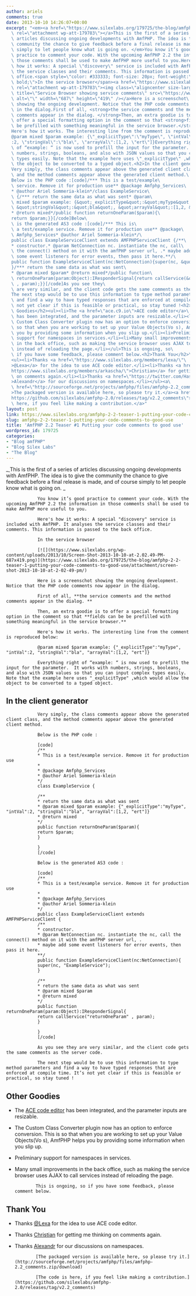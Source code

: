 ```yaml
---
author: ariels
comments: true
date: 2013-10-10 14:26:07+00:00
excerpt: "<em><a href=\"https://www.silexlabs.org/179725/the-blog/amfphp-2-2-teaser-1-putting-your-code-comments-to-good-use/attachment/screen-shot-2013-10-10-at-2-02-49-pm/\"\
  \ rel=\"attachment wp-att-179783\"></a>This is the first of a series of\
  \ articles discussing ongoing developments with AmfPHP. The idea is to give the\
  \ community the chance to give feedback before a final release is made, and of course\
  \ simply to let people know what is going on. </em>You know it’s good\
  \ practice to comment your code. With the upcoming AmfPHP 2.2 the information in\
  \ those comments shall be used to make AmfPHP more useful to you.Here's\
  \ how it works: A special \"discovery\" service is included with AmfPHP. It analyses\
  \ the service classes and their comments. This information is passed to the back\
  \ office.<span style=\"color: #333333; font-size: 20px; font-weight:\
  \ bold;\">In the service browser</span><a href=\"https://www.silexlabs.org/179725/the-blog/amfphp-2-2-teaser-1-putting-your-code-comments-to-good-use/attachment/screen-shot-2013-10-10-at-2-02-49-pm/\"\
  \ rel=\"attachment wp-att-179783\"><img class=\"aligncenter size-large wp-image-179783\"\
  \ title=\"Service Browser showing service comments\" src=\"https://www.silexlabs.org/wp-content/uploads/2013/10/Screen-Shot-2013-10-10-at-2.02.49-PM-687x419.png\"\
  \ alt=\"\" width=\"687\" height=\"419\" /></a>Here is a screenschot\
  \ showing the ongoing development. Notice that the PHP code comments now appear\
  \ in the dialog.First of all, <strong>the service comments and the method\
  \ comments appear in the dialog. </strong>Then, an extra goodie is to\
  \ offer a special formatting option in the comment so that <strong>fields can be\
  \ be prefilled with something meaningful in the service browser.</strong>\
  Here's how it works. The interesting line from the comment is reproduced below:\
  @param mixed $param example: {\"_explicitType\":\"myType\", \"intVal\"\
  :2, \"stringVal\":\"bla\", \"arrayVal\":[1,2, \"ert\"]}Everything right\
  \ of “example: “ is now used to prefill the input for the parameter.  It works with\
  \ numbers, strings, booleans, and also with JSON values so that you can input complex\
  \ types easily. Note that the example here uses \"_explicitType\" ,which would allow\
  \ the object to be converted to a typed object.<h2>In the client generator</h2>\
  Very simply, the class comments appear above the generated client class,\
  \ and the method comments appear above the generated client method.\
  Below is the PHP code :[code]/*** This is a test/example\
  \ service. Remove it for production use** @package Amfphp_Services\
  * @author Ariel Sommeria-klein*/class ExampleService\
  \ {/*** return the same data as what was sent* @param\
  \ mixed $param example: {&quot;_explicitType&quot;:&quot;myType&quot;, &quot;intVal&quot;:2,\
  \ &quot;stringVal&quot;:&quot;bla&quot;, &quot;arrayVal&quot;:[1,2, &quot;ert&quot;]}\
  * @return mixed*/public function returnOneParam($param){\
  return $param;}}[/code]Below\
  \ is the generated AS3 code :[code]/*** This is\
  \ a test/example service. Remove it for production use** @package\
  \ Amfphp_Services* @author Ariel Sommeria-klein*/\
  public class ExampleServiceClient extends AMFPHPServiceClient {/**\
  * constructor.* @param NetConnection nc. instantiate the nc, call\
  \ the connect() method on it with the amfPHP server url, .* maybe add\
  \ some event listeners for error events, then pass it here.**/\
  public function ExampleServiceClient(nc:NetConnection){super(nc, &quot;ExampleService&quot;);\
  }/*** return the same data as what was sent\
  * @param mixed $param* @return mixed*/public function\
  \ returnOneParam(param:Object):IResponderSignal{return callService(&quot;returnOneParam&quot;\
  \ , param);}}[/code]As you see they\
  \ are very similar, and the client code gets the same comments as the server code.\
  The next step would be to use this information to type method parameters\
  \ and find a way to have typed responses that are enforced at compile time. It’s\
  \ not yet clear if this is feasible or practical, so stay tuned !<h2>Other\
  \ Goodies</h2><ul><li>The <a href=\"ace.c9.io\">ACE code editor</a>\
  \ has been integrated, and the parameter inputs are resizable.</li><li>The\
  \ Custom Class Converter plugin now has an option to enforce conversion. This is\
  \ so that when you are working to set up your Value Objects(Vo s), AmfPHP helps\
  \ you by providing some information when you slip up.</li><li>Preliminary\
  \ support for namespaces in services.</li><li>Many small improvements\
  \ in the back office, such as making the service browser uses AJAX to call services\
  \ instead of reloading the page.</li></ul>This is ongoing, so\
  \ if you have some feedback, please comment below.<h2>Thank You</h2>\
  <ul><li>Thanks <a href=\"https://www.silexlabs.org/members/lexa/\"\
  >@Lexa</a> for the idea to use ACE code editor.</li><li>Thanks <a href=\"\
  https://www.silexlabs.org/members/arkascha/\">Christian</a> for getting me thinking\
  \ on comments again.</li><li>Thanks <a href=\"https://twitter.com/Hast4656\"\
  >Alexandr</a> for our discussions on namespaces.</li></ul><a\
  \ href=\"http://sourceforge.net/projects/amfphp/files/amfphp-2.2_comments.zip/download\"\
  >The packaged version is available here, so please try it.</a><a href=\"\
  https://github.com/silexlabs/amfphp-2.0/releases/tag/v2.2_comments\">The code is\
  \ here, if you feel like making a contribution.</a>"
layout: post
link: https://www.silexlabs.org/amfphp-2-2-teaser-1-putting-your-code-comments-to-good-use/
slug: amfphp-2-2-teaser-1-putting-your-code-comments-to-good-use
title: 'AmfPHP 2.2 Teaser #1 Putting your code comments to good use'
wordpress_id: 179725
categories:
- "Blog amfPHP"
- "Blog Silex Labs"
- "The Blog"
---
```


_[
				](https://www.silexlabs.org/179725/the-blog/amfphp-2-2-teaser-1-putting-your-code-comments-to-good-use/attachment/screen-shot-2013-10-10-at-2-02-49-pm/)This is the first of a series of articles discussing ongoing developments with AmfPHP. The idea is to give the community the chance to give feedback before a final release is made, and of course simply to let people know what is going on. _

				You know it’s good practice to comment your code. With the upcoming AmfPHP 2.2 the information in those comments shall be used to make AmfPHP more useful to you.

				Here's how it works: A special "discovery" service is included with AmfPHP. It analyses the service classes and their comments. This information is passed to the back office.

				In the service browser

				[![](https://www.silexlabs.org/wp-content/uploads/2013/10/Screen-Shot-2013-10-10-at-2.02.49-PM-687x419.png)](https://www.silexlabs.org/179725/the-blog/amfphp-2-2-teaser-1-putting-your-code-comments-to-good-use/attachment/screen-shot-2013-10-10-at-2-02-49-pm/)

				Here is a screenschot showing the ongoing development. Notice that the PHP code comments now appear in the dialog.

				First of all, **the service comments and the method comments appear in the dialog. **

				Then, an extra goodie is to offer a special formatting option in the comment so that **fields can be be prefilled with something meaningful in the service browser.**

				Here's how it works. The interesting line from the comment is reproduced below:

				@param mixed $param example: {"_explicitType":"myType", "intVal":2, "stringVal":"bla", "arrayVal":[1,2, "ert"]}

				Everything right of “example: “ is now used to prefill the input for the parameter.  It works with numbers, strings, booleans, and also with JSON values so that you can input complex types easily. Note that the example here uses "_explicitType" ,which would allow the object to be converted to a typed object.


## In the client generator


				Very simply, the class comments appear above the generated client class, and the method comments appear above the generated client method.

				Below is the PHP code :

				[code]
				/**
				* This is a test/example service. Remove it for production use
				*
				* @package Amfphp_Services
				* @author Ariel Sommeria-klein
				*/
				class ExampleService {

				/**
				* return the same data as what was sent
				* @param mixed $param example: {"_explicitType":"myType", "intVal":2, "stringVal":"bla", "arrayVal":[1,2, "ert"]}
				* @return mixed
				*/
				public function returnOneParam($param){
				return $param;
				}

				}
				[/code]

				Below is the generated AS3 code :

				[code]
				/**
				* This is a test/example service. Remove it for production use
				*
				* @package Amfphp_Services
				* @author Ariel Sommeria-klein
				*/
				public class ExampleServiceClient extends AMFPHPServiceClient {
				/**
				* constructor.
				* @param NetConnection nc. instantiate the nc, call the connect() method on it with the amfPHP server url, .
				* maybe add some event listeners for error events, then pass it here.
				**/
				public function ExampleServiceClient(nc:NetConnection){
				super(nc, "ExampleService");
				}

				/**
				* return the same data as what was sent
				* @param mixed $param
				* @return mixed
				*/
				public function returnOneParam(param:Object):IResponderSignal{
				return callService("returnOneParam" , param);
				}

				}
				[/code]

				As you see they are very similar, and the client code gets the same comments as the server code.

				The next step would be to use this information to type method parameters and find a way to have typed responses that are enforced at compile time. It’s not yet clear if this is feasible or practical, so stay tuned !


## Other Goodies






  * The [ACE code editor](ace.c9.io) has been integrated, and the parameter inputs are resizable.


  * The Custom Class Converter plugin now has an option to enforce conversion. This is so that when you are working to set up your Value Objects(Vo s), AmfPHP helps you by providing some information when you slip up.


  * Preliminary support for namespaces in services.


  * Many small improvements in the back office, such as making the service browser uses AJAX to call services instead of reloading the page.


				This is ongoing, so if you have some feedback, please comment below.


## Thank You






  * Thanks [@Lexa](https://www.silexlabs.org/members/lexa/) for the idea to use ACE code editor.


  * Thanks [Christian](https://www.silexlabs.org/members/arkascha/) for getting me thinking on comments again.


  * Thanks [Alexandr](https://twitter.com/Hast4656) for our discussions on namespaces.


				[The packaged version is available here, so please try it.](http://sourceforge.net/projects/amfphp/files/amfphp-2.2_comments.zip/download)

				[The code is here, if you feel like making a contribution.](https://github.com/silexlabs/amfphp-2.0/releases/tag/v2.2_comments)
